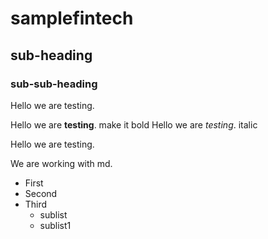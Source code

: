 # samplefintech

## sub-heading

### sub-sub-heading
Hello we are testing.

Hello we are **testing**. make it bold
Hello we are *testing*. italic

Hello we are testing.

We are working with md.

- First
- Second
- Third
    - sublist
    - sublist1
